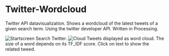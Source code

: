 # Twitter-Wordcloud
Twitter API datavisualization. Shows a wordcloud of the latest tweets of a given search term. Using the twitter developer API. Written in Processing.

![Startscreen](../master/j_TwitterAPI/data/Screen01.png)
Search Twitter.
![Cloud](../master/j_TwitterAPI/data/Screen02.png)
Tweets displayed as word cloud. The size of a word depends on its TF_IDF score. Click on text to show the related tweed.
